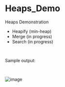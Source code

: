 # Heaps_Demo
Heaps Demonstration
- Heapify (min-heap)
- Merge (in progress)
- Search (in progress)

<br>

Sample output:

<br>

![image](https://user-images.githubusercontent.com/26050634/204443582-7a7fd318-9c9f-4fd9-ad76-aa7effaba090.png)
